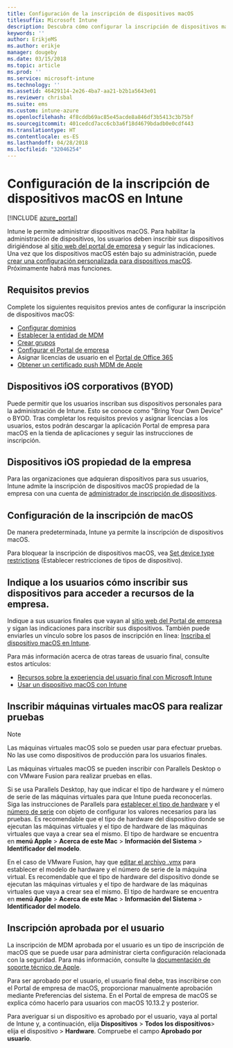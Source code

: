 ```yaml
---
title: Configuración de la inscripción de dispositivos macOS
titlesuffix: Microsoft Intune
description: Descubra cómo configurar la inscripción de dispositivos macOS en Intune.
keywords: ''
author: ErikjeMS
ms.author: erikje
manager: dougeby
ms.date: 03/15/2018
ms.topic: article
ms.prod: ''
ms.service: microsoft-intune
ms.technology: ''
ms.assetid: 46429114-2e26-4ba7-aa21-b2b1a5643e01
ms.reviewer: chrisbal
ms.suite: ems
ms.custom: intune-azure
ms.openlocfilehash: 4f8cddb69ac85e45acde8a846df3b5413c3b75bf
ms.sourcegitcommit: 401cedcd7acc6cb3a6f18d4679bdadb0e0cdf443
ms.translationtype: HT
ms.contentlocale: es-ES
ms.lasthandoff: 04/28/2018
ms.locfileid: "32046254"
---
```

# <a name="set-up-enrollment-for-macos-devices-in-intune"></a>Configuración de la inscripción de dispositivos macOS en Intune

[!INCLUDE [azure_portal](./includes/azure_portal.md)]

Intune le permite administrar dispositivos macOS. Para habilitar la administración de dispositivos, los usuarios deben inscribir sus dispositivos dirigiéndose al [sitio web del portal de empresa](http://portal.manage.microsoft.com) y seguir las indicaciones. Una vez que los dispositivos macOS estén bajo su administración, puede [crear una configuración personalizada para dispositivos macOS](custom-settings-macos.md). Próximamente habrá mas funciones.

## <a name="prerequisites"></a>Requisitos previos

Complete los siguientes requisitos previos antes de configurar la inscripción de dispositivos macOS:

- [Configurar dominios](custom-domain-name-configure.md)
- [Establecer la entidad de MDM](mdm-authority-set.md)
- [Crear grupos](https://docs.microsoft.com/intune-classic/get-started/start-with-a-paid-subscription-to-microsoft-intune-step-5)
- [Configurar el Portal de empresa](company-portal-app.md)
- Asignar licencias de usuario en el [Portal de Office 365](http://go.microsoft.com/fwlink/p/?LinkId=698854)
- [Obtener un certificado push MDM de Apple](apple-mdm-push-certificate-get.md)

## <a name="user-owned-ios-devices-byod"></a>Dispositivos iOS corporativos (BYOD)

Puede permitir que los usuarios inscriban sus dispositivos personales para la administración de Intune. Esto se conoce como "Bring Your Own Device" o BYOD. Tras completar los requisitos previos y asignar licencias a los usuarios, estos podrán descargar la aplicación Portal de empresa para macOS en la tienda de aplicaciones y seguir las instrucciones de inscripción.

## <a name="company-owned-ios-devices"></a>Dispositivos iOS propiedad de la empresa
Para las organizaciones que adquieran dispositivos para sus usuarios, Intune admite la inscripción de dispositivos macOS propiedad de la empresa con una cuenta de [administrador de inscripción de dispositivos](device-enrollment-manager-enroll.md).

## <a name="set-up-macos-enrollment"></a>Configuración de la inscripción de macOS

De manera predeterminada, Intune ya permite la inscripción de dispositivos macOS.

Para bloquear la inscripción de dispositivos macOS, vea [Set device type restrictions](enrollment-restrictions-set.md) (Establecer restricciones de tipos de dispositivo).

## <a name="tell-your-users-how-to-enroll-their-devices-to-access-company-resources"></a>Indique a los usuarios cómo inscribir sus dispositivos para acceder a recursos de la empresa.

Indique a sus usuarios finales que vayan al [sitio web del Portal de empresa](https://portal.manage.microsoft.com) y sigan las indicaciones para inscribir sus dispositivos. También puede enviarles un vínculo sobre los pasos de inscripción en línea: [Inscriba el dispositivo macOS en Intune](https://docs.microsoft.com/intune-user-help/enroll-your-device-in-intune-macos).

Para más información acerca de otras tareas de usuario final, consulte estos artículos:

- [Recursos sobre la experiencia del usuario final con Microsoft Intune](end-user-educate.md)
- [Usar un dispositivo macOS con Intune](/intune-user-help/using-your-macos-device-with-intune)

## <a name="enroll-virtual-macos-machines-for-testing"></a>Inscribir máquinas virtuales macOS para realizar pruebas

> [!NOTE]
> Las máquinas virtuales macOS solo se pueden usar para efectuar pruebas. No las use como dispositivos de producción para los usuarios finales. 

Las máquinas virtuales macOS se pueden inscribir con Parallels Desktop o con VMware Fusion para realizar pruebas en ellas. 

Si se usa Parallels Desktop, hay que indicar el tipo de hardware y el número de serie de las máquinas virtuales para que Intune pueda reconocerlas. Siga las instrucciones de Parallels para [establecer el tipo de hardware](http://kb.parallels.com/123594) y el [número de serie](http://kb.parallels.com/123455) con objeto de configurar los valores necesarios para las pruebas. Es recomendable que el tipo de hardware del dispositivo donde se ejecutan las máquinas virtuales y el tipo de hardware de las máquinas virtuales que vaya a crear sea el mismo. El tipo de hardware se encuentra en **menú Apple** > **Acerca de este Mac** > **Información del Sistema** > **Identificador del modelo**. 

En el caso de VMware Fusion, hay que [editar el archivo .vmx](https://kb.vmware.com/s/article/1014782) para establecer el modelo de hardware y el número de serie de la máquina virtual. Es recomendable que el tipo de hardware del dispositivo donde se ejecutan las máquinas virtuales y el tipo de hardware de las máquinas virtuales que vaya a crear sea el mismo. El tipo de hardware se encuentra en **menú Apple** > **Acerca de este Mac** > **Información del Sistema** > **Identificador del modelo**. 

## <a name="user-approved-enrollment"></a>Inscripción aprobada por el usuario

La inscripción de MDM aprobada por el usuario es un tipo de inscripción de macOS que se puede usar para administrar cierta configuración relacionada con la seguridad. Para más información, consulte la [documentación de soporte técnico de Apple](https://support.apple.com/HT208019).

Para ser aprobado por el usuario, el usuario final debe, tras inscribirse con el Portal de empresa de macOS, proporcionar manualmente aprobación mediante Preferencias del sistema. En el Portal de empresa de macOS se explica cómo hacerlo para usuarios con macOS 10.13.2 y posterior.

Para averiguar si un dispositivo es aprobado por el usuario, vaya al portal de Intune y, a continuación, elija **Dispositivos** > **Todos los dispositivos**> elija el dispositivo > **Hardware**. Compruebe el campo **Aprobado por usuario**.
